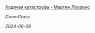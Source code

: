 <!--2024-06-29 19:00:06-->
<div class="yb">
  <a class="nodecor" href="/index.html?mir_kino/hodyachaya_katastrofa_-_martin_lourens">
    <img class="preview" data-videoid="https://rutube.ru/play/embed/http://rutube.ru/video/10b08c9d6711e6d0ae45a42a87022918/" src="http://pic.rutubelist.ru/video/09/70/09706ca8047744294d17629b77d06266.jpg" align="left" alt="">
  </a>
  <div class="inlbl text">
    <p><a class="nodecor" href="/index.html?mir_kino/hodyachaya_katastrofa_-_martin_lourens">Ходячая катастрофа - Мартин Лоуренс</a></p>
    <p><i class="smaller2">GreenGrass</i></p>
    <i class="smaller3">2024-06-29</i>
  </div>
</div>

